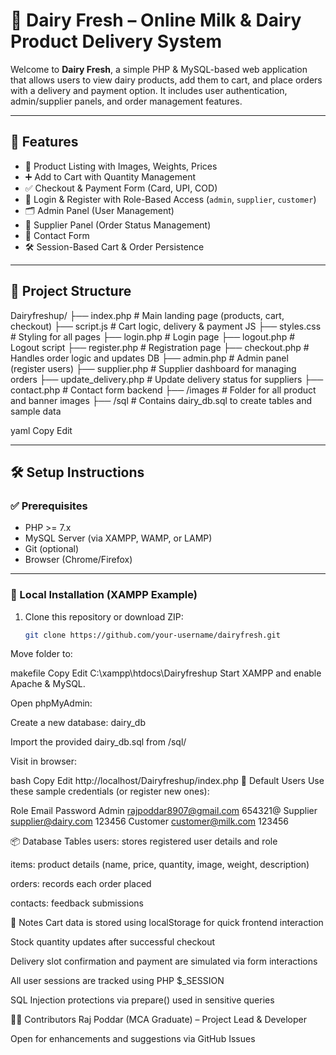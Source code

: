 # 🥛 Dairy Fresh – Online Milk & Dairy Product Delivery System

Welcome to **Dairy Fresh**, a simple PHP & MySQL-based web application that allows users to view dairy products, add them to cart, and place orders with a delivery and payment option. It includes user authentication, admin/supplier panels, and order management features.

---

## 🌟 Features

- 🛒 Product Listing with Images, Weights, Prices
- ➕ Add to Cart with Quantity Management
- ✅ Checkout & Payment Form (Card, UPI, COD)
- 👤 Login & Register with Role-Based Access (`admin`, `supplier`, `customer`)
- 🗂️ Admin Panel (User Management)
- 🚚 Supplier Panel (Order Status Management)
- 📩 Contact Form
- 🛠️ Session-Based Cart & Order Persistence

---

## 📂 Project Structure

Dairyfreshup/
├── index.php # Main landing page (products, cart, checkout)
├── script.js # Cart logic, delivery & payment JS
├── styles.css # Styling for all pages
├── login.php # Login page
├── logout.php # Logout script
├── register.php # Registration page
├── checkout.php # Handles order logic and updates DB
├── admin.php # Admin panel (register users)
├── supplier.php # Supplier dashboard for managing orders
├── update_delivery.php # Update delivery status for suppliers
├── contact.php # Contact form backend
├── /images # Folder for all product and banner images
├── /sql # Contains dairy_db.sql to create tables and sample data

yaml
Copy
Edit

---

## 🛠️ Setup Instructions

### ✅ Prerequisites

- PHP >= 7.x
- MySQL Server (via XAMPP, WAMP, or LAMP)
- Git (optional)
- Browser (Chrome/Firefox)

---

### 🚀 Local Installation (XAMPP Example)

1. Clone this repository or download ZIP:
   ```bash
   git clone https://github.com/your-username/dairyfresh.git
Move folder to:

makefile
Copy
Edit
C:\xampp\htdocs\Dairyfreshup
Start XAMPP and enable Apache & MySQL.

Open phpMyAdmin:

Create a new database: dairy_db

Import the provided dairy_db.sql from /sql/

Visit in browser:

bash
Copy
Edit
http://localhost/Dairyfreshup/index.php
🔐 Default Users
Use these sample credentials (or register new ones):

Role	Email	Password
Admin	rajpoddar8907@gmail.com	654321@
Supplier	supplier@dairy.com	123456
Customer	customer@milk.com	123456

📦 Database Tables
users: stores registered user details and role

items: product details (name, price, quantity, image, weight, description)

orders: records each order placed

contacts: feedback submissions

🔧 Notes
Cart data is stored using localStorage for quick frontend interaction

Stock quantity updates after successful checkout

Delivery slot confirmation and payment are simulated via form interactions

All user sessions are tracked using PHP $_SESSION

SQL Injection protections via prepare() used in sensitive queries

🧑‍💻 Contributors
Raj Poddar (MCA Graduate) – Project Lead & Developer

Open for enhancements and suggestions via GitHub Issues